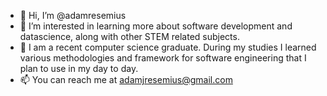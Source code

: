 - 👋 Hi, I’m @adamresemius
- 👀 I’m interested in learning more about software development and datascience, along with other STEM related subjects.
- 🌱 I am a recent computer science graduate. During my studies I learned various methodologies and framework for software engineering that I plan to use in my day to day. 
- 📫 You can reach me at adamjresemius@gmail.com

<!---
adamresemius/adamresemius is a ✨ special ✨ repository because its `README.md` (this file) appears on your GitHub profile.
You can click the Preview link to take a look at your changes.
--->
